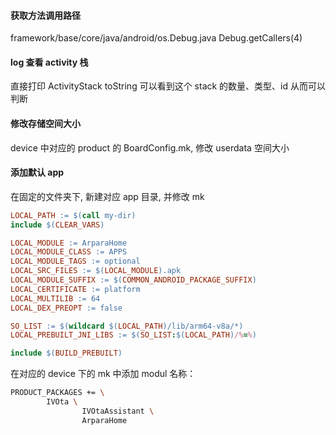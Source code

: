 #### 获取方法调用路径

framework/base/core/java/android/os.Debug.java
Debug.getCallers(4)

#### log 查看 activity 栈

直接打印 ActivityStack toString 可以看到这个 stack 的数量、类型、id 从而可以判断

#### 修改存储空间大小

device 中对应的 product 的 BoardConfig.mk, 修改 userdata 空间大小

#### 添加默认 app

在固定的文件夹下, 新建对应 app 目录, 并修改 mk

```mk
LOCAL_PATH := $(call my-dir)
include $(CLEAR_VARS)

LOCAL_MODULE := ArparaHome
LOCAL_MODULE_CLASS := APPS
LOCAL_MODULE_TAGS := optional
LOCAL_SRC_FILES := $(LOCAL_MODULE).apk
LOCAL_MODULE_SUFFIX := $(COMMON_ANDROID_PACKAGE_SUFFIX)
LOCAL_CERTIFICATE := platform
LOCAL_MULTILIB := 64
LOCAL_DEX_PREOPT := false

SO_LIST := $(wildcard $(LOCAL_PATH)/lib/arm64-v8a/*)
LOCAL_PREBUILT_JNI_LIBS := $(SO_LIST:$(LOCAL_PATH)/%=%)

include $(BUILD_PREBUILT)
```

在对应的 device 下的 mk 中添加 modul 名称：

```bash
PRODUCT_PACKAGES += \
        IVOta \
                IVOtaAssistant \
                ArparaHome
```
